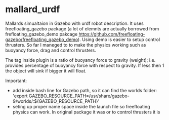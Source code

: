 # mallard_urdf
Mallards simualtaion in Gazebo with urdf robot description. It uses freefloating_gazebo package 
(a lot of elemnts are actually borrowed from frefloating_gazebo_demo pakcage 
https://github.com/freefloating-gazebo/freefloating_gazebo_demo). Using demo is easier to setup control thrusters.
So far I maneged to to make the physics working such as buoyancy force, drag and control thrusters.


The <compensation> tag inside <buoyancy> plugin is a ratio of buoyancy force to gravity (weight); 
i.e. provides percentage of buoyancy force with respect to gravity. If less then 1 the object will sink if bigger it will float.

Important:
- add inside bash line for Gazebo path, so it can find the worlds folder:
  'export GAZEBO_RESOURCE_PATH=/usr/share/gazebo-9/worlds/:${GAZEBO_RESOURCE_PATH}'
- seting up proper name space inside the launch file so freefloating physics can work. 
  In original package it was <group ns="vectored_auv"> or to control thrusters it is <group ns="thrusters">
